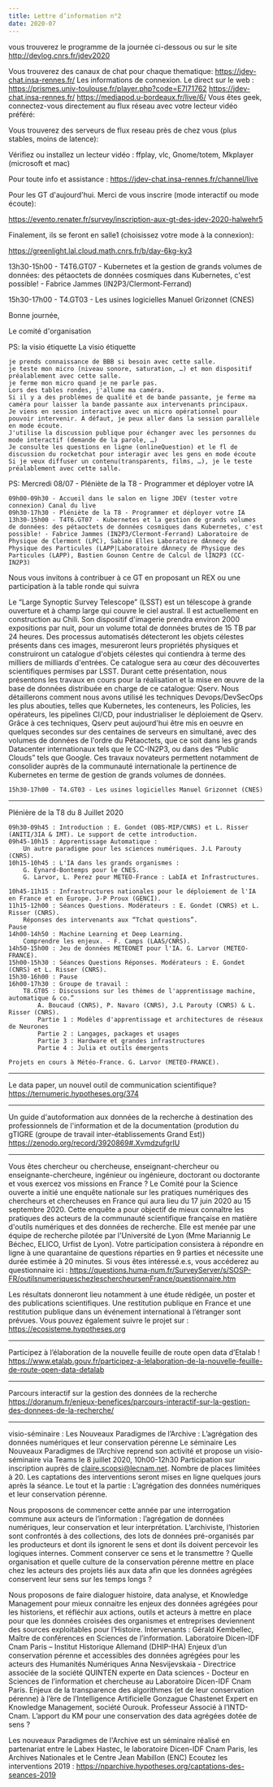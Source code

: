 ```yaml
---
title: Lettre d’information n°2
date: 2020-07
---
```


vous trouverez le programme de la journée ci-dessous ou sur le site <http://devlog.cnrs.fr/jdev2020>

Vous trouverez des canaux de chat pour chaque thematique: <https://jdev-chat.insa-rennes.fr/>
Les informations de connexion.
Le direct sur le web :
<https://prismes.univ-toulouse.fr/player.php?code=E7l71762>
<https://jdev-chat.insa-rennes.fr/>
<https://mediapod.u-bordeaux.fr/live/6/>
Vous êtes geek, connectez-vous directement au flux réseau avec votre lecteur vidéo préféré:

Vous trouverez des serveurs de flux reseau près de chez vous (plus stables, moins de latence):

Vérifiez ou installez un lecteur vidéo : ffplay, vlc, Gnome/totem, Mkplayer (microsoft et mac)

 Pour toute info et assistance : <https://jdev-chat.insa-rennes.fr/channel/live>


Pour les GT d'aujourd'hui. Merci de vous inscrire (mode interactif ou mode écoute):

<https://evento.renater.fr/survey/inscription-aux-gt-des-jdev-2020-halwehr5>

Finalement, ils se feront en salle1 (choisissez votre mode à la connexion):

<https://greenlight.lal.cloud.math.cnrs.fr/b/day-6kg-ky3>

13h30-15h00 - T4T6.GT07 - Kubernetes et la gestion de grands volumes de données: des pétaoctets de données cosmiques dans Kubernetes, c'est possible! - Fabrice Jammes (IN2P3/Clermont-Ferrand)

15h30-17h00 - T4.GT03 - Les usines logicielles Manuel Grizonnet (CNES)


Bonne journée,

Le comité d'organisation


PS: la visio étiquette
La visio étiquette

    je prends connaissance de BBB si besoin avec cette salle.
    je teste mon micro (niveau sonore, saturation, …) et mon dispositif préalablement avec cette salle.
    je ferme mon micro quand je ne parle pas.
    Lors des tables rondes, j'allume ma caméra.
    Si il y a des problèmes de qualité et de bande passante, je ferme ma caméra pour laisser la bande passante aux intervenants principaux.
    Je viens en session interactive avec un micro opérationnel pour pouvoir intervenir. A défaut, je peux aller dans la session parallèle en mode écoute.
    J'utilise la discussion publique pour échanger avec les personnes du mode interactif (demande de la parole, …)
    Je consulte les questions en ligne (onlineQuestion) et le fl de discussion du rocketchat pour interagir avec les gens en mode écoute
    Si je veux diffuser un contenu(transparents, films, …), je le teste préalablement avec cette salle.


PS:
Mercredi 08/07 - Pléniète de la T8 - Programmer et déployer votre IA

    09h00-09h30 - Accueil dans le salon en ligne JDEV (tester votre connexion) Canal du live
    09h30-17h30 - Pléniète de la T8 - Programmer et déployer votre IA
    13h30-15h00 - T4T6.GT07 - Kubernetes et la gestion de grands volumes de données: des pétaoctets de données cosmiques dans Kubernetes, c'est possible! - Fabrice Jammes (IN2P3/Clermont-Ferrand) Laboratoire de Physique de Clermont (LPC), Sabine Elles Laboratoire dÁnnecy de Physique des Particules (LAPP|Laboratoire dÁnnecy de Physique des Particules (LAPP), Bastien Gounon Centre de Calcul de lÍN2P3 (CC-IN2P3)

Nous vous invitons à contribuer à ce GT en proposant un REX ou une participation à la table ronde qui suivra

Le “Large Synoptic Survey Telescope” (LSST) est un télescope à grande ouverture et à champ large qui couvre le ciel austral. Il est actuellement en construction au Chili. Son dispositif d'imagerie prendra environ 2000 expositions par nuit, pour un volume total de données brutes de 15 TB par 24 heures. Des processus automatisés détecteront les objets célestes présents dans ces images, mesureront leurs propriétés physiques et construiront un catalogue d'objets célestes qui contiendra à terme des milliers de milliards d'entrées. Ce catalogue sera au cœur des découvertes scientifiques permises par LSST. Durant cette présentation, nous présentons les travaux en cours pour la réalisation et la mise en œuvre de la base de données distribuée en charge de ce catalogue: Qserv. Nous détaillerons comment nous avons utilisé les techniques Devops/DevSecOps les plus abouties, telles que Kubernetes, les conteneurs, les Policies, les opérateurs, les pipelines CI/CD, pour industrialiser le déploiement de Qserv. Grâce à ces techniques, Qserv peut aujourd'hui être mis en oeuvre en quelques secondes sur des centaines de serveurs en simultané, avec des volumes de données de l'ordre du Pétaoctets, que ce soit dans les grands Datacenter internationaux tels que le CC-IN2P3, ou dans des “Public Clouds” tels que Google. Ces travaux novateurs permettent notamment de consolider auprès de la communauté internationale la pertinence de Kubernetes en terme de gestion de grands volumes de données.

    15h30-17h00 - T4.GT03 - Les usines logicielles Manuel Grizonnet (CNES)

***********************************************************

Plénière de la T8 du 8 Juillet 2020

    09h30-09h45 : Introduction : E. Gondet (OBS-MIP/CNRS) et L. Risser (ANITI/3IA & IMT). Le support de cette introduction.
    09h45-10h15 : Apprentissage Automatique :
        Un autre paradigme pour les sciences numériques. J.L Parouty (CNRS).
    10h15-10h45 : L'IA dans les grands organismes :
        G. Eynard-Bontemps pour le CNES.
        G. Larvor, L. Perez pour METEO-France : LabIA et Infrastructures.

    10h45-11h15 : Infrastructures nationales pour le déploiement de l'IA en France et en Europe. J-P Proux (GENCI).
    11h15-12h00 : Séances Questions. Modérateurs : E. Gondet (CNRS) et L. Risser (CNRS).
        Réponses des intervenants aux “Tchat questions”.
    Pause
    14h00-14h50 : Machine Learning et Deep Learning.
        Comprendre les enjeux. - F. Camps (LAAS/CNRS).
    14h50-15h00 : Jeu de données METEONET pour l'IA. G. Larvor (METEO-FRANCE).
    15h00-15h30 : Séances Questions Réponses. Modérateurs : E. Gondet (CNRS) et L. Risser (CNRS).
    15h30-16h00 : Pause
    16h00-17h30 : Groupe de travail :
        T8.GT05 : Discussions sur les thèmes de l'apprentissage machine, automatique & co.”
            A. Boucaud (CNRS), P. Navaro (CNRS), J.L Parouty (CNRS) & L. Risser (CNRS).
            Partie 1 : Modèles d'apprentissage et architectures de réseaux de Neurones
            Partie 2 : Langages, packages et usages
            Partie 3 : Hardware et grandes infrastructures
            Partie 4 : Julia et outils émergents

    Projets en cours à Météo-France. G. Larvor (METEO-FRANCE).

***********************************************************

Le data paper, un nouvel outil de communication scientifique?
<https://ternumeric.hypotheses.org/374>

***********************************************************

Un guide d'autoformation aux données de la recherche à destination des professionnels de l'information et de la documentation (prodution du gTIGRE (groupe de travail inter-établissements Grand Est))
<https://zenodo.org/record/3920869#.XvmdzufgrIU>

***********************************************************

Vous êtes chercheur ou chercheuse, enseignant-chercheur ou enseignante-chercheure, ingénieur ou ingénieure, doctorant ou doctorante et vous exercez vos missions en France ?
Le Comité pour la Science ouverte a initié une enquête nationale sur les pratiques numériques des chercheurs et chercheuses en France qui aura lieu du 17 juin 2020 au 15 septembre 2020.
Cette enquête a pour objectif de mieux connaître les pratiques des acteurs de la communauté scientifique française en matière d'outils numériques et des données de recherche. Elle est menée par une équipe de recherche pilotée par l'Université de Lyon (Mme Mariannig Le Béchec, ELICO, Urfist de Lyon).
Votre participation consistera à répondre en ligne à une quarantaine de questions réparties en 9 parties et nécessite une durée estimée à 20 minutes. Si vous êtes intéressé.e.s, vous accéderez au questionnaire ici : <https://questions.huma-num.fr/SurveyServer/s/SOSP-FR/outilsnumeriqueschezleschercheursenFrance/questionnaire.htm>

Les résultats donneront lieu notamment à une étude rédigée, un poster et des publications scientifiques. Une restitution publique en France et une restitution publique dans un événement international à l’étranger sont prévues. Vous pouvez également suivre le projet sur : <https://ecosisteme.hypotheses.org>

***********************************************************

Participez à l’élaboration de la nouvelle feuille de route open data d’Etalab !
<https://www.etalab.gouv.fr/participez-a-lelaboration-de-la-nouvelle-feuille-de-route-open-data-detalab>

***********************************************************

Parcours interactif sur la gestion des données de la recherche
<https://doranum.fr/enjeux-benefices/parcours-interactif-sur-la-gestion-des-donnees-de-la-recherche/>

***********************************************************

visio-séminaire : Les Nouveaux Paradigmes de l’Archive : L’agrégation des données numériques et leur conservation pérenne
Le séminaire Les Nouveaux Paradigmes de l’Archive reprend son activité et propose un visio-séminaire via Teams le 8 juillet 2020, 10h00-12h30
Participation sur inscription auprès de claire.scopsi@lecnam.net. Nombre de places limitées à 20. Les captations des interventions seront mises en ligne quelques jours après la séance.
Le tout et la partie : L’agrégation des données numériques et leur conservation pérenne.

 Nous proposons de commencer cette année par une interrogation commune aux acteurs de l’information : l’agrégation de données numériques, leur conservation et leur interprétation.
L’archiviste, l’historien sont confrontés à des collections, des lots de données pré-organisés par les producteurs et dont ils ignorent le sens et dont ils doivent percevoir les logiques internes.
Comment conserver ce sens et le transmettre ? Quelle organisation et quelle culture de la conservation pérenne mettre en place chez les acteurs des projets liés aux data afin que les données agrégées conservent leur sens sur les temps longs ?

Nous proposons de faire dialoguer histoire, data analyse, et Knowledge Management pour mieux connaitre les enjeux des données agrégées pour les historiens, et réfléchir aux actions, outils et acteurs à mettre en place pour que les données croisées des organismes et entreprises deviennent des sources exploitables pour l’Histoire.
 Intervenants :
 Gérald Kembellec, Maître de conférences en Sciences de l’information. Laboratoire Dicen-IDF Cnam Paris – Institut Historique Allemand (DHIP-IHA)
    Enjeux d’un conservation pérenne et accessibles des données agrégées pour les acteurs des Humanités Numériques
 Anna Nesvijevskaia - Directrice associée de la société QUINTEN experte en Data sciences - Docteur en Sciences de l’information et chercheuse au Laboratoire Dicen-IDF Cnam Paris.
    Enjeux de la transparence des algorithmes (et de leur conservation pérenne) à l’ère de l’Intelligence Artificielle
 Gonzague Chastenet Expert en Knowledge Management, société Ourouk. Professeur Associé à l’INTD-Cnam.
    L’apport du KM pour une conservation des data agrégées dotée de sens ?

Les nouveaux Paradigmes de l'Archive est un séminaire réalisé en partenariat entre le Labex Hastec, le laboratoire Dicen-IDF Cnam Paris, les Archives Nationales et le Centre Jean Mabillon (ENC)
Ecoutez les interventions 2019 : <https://nparchive.hypotheses.org/captations-des-seances-2019>
